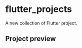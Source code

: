 # flutter_projects

A new collection of Flutter project.

## Project preview
<img scr="preview_image/preview_image.png" width=30>
